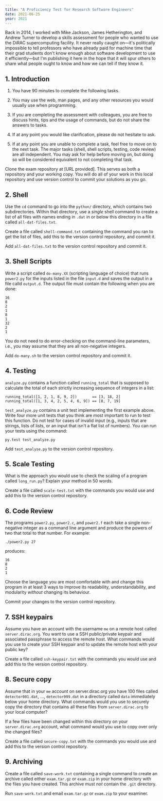 ```yaml
---
title: "A Proficiency Test for Research Software Engineers"
date: 2021-06-25
year: 2021
---
```


Back in 2014,
I worked with Mike Jackson, James Hetherington, and Andrew Turner
to develop a skills assessment for people who wanted to use the DiRAC supercomputing facility.
It never really caught on—it's politically impossible to tell professors
who have already paid for machine time
that their grad students don't know enough about software development to use it efficiently—but
I'm publishing it here in the hope that it will spur others to share
what people ought to know and how we can tell if they know it.

## 1. Introduction 

1.  You have 90 minutes to complete the following tasks.

1.  You may use the web, man pages, and any other resources you would usually use when programming.

1.  If you are completing the assessment with colleagues,
    you are free to discuss hints, tips and the usage of commands,
    but do not share the answers to tasks.

1.  If at any point you would like clarification,
    please do not hesitate to ask.

1.  If at any point you are unable to complete a task,
    feel free to move on to the next task.
    The major tasks (shell, shell scripts, testing, code review) are all independent.
    You may ask for help before moving on,
    but doing so will be considered equivalent to not completing that task.

Clone the exam repository at [URL provided].
This serves as both a repository and your working copy.
You will do all of your work in this local repository
and use version control to commit your solutions as you go.

## 2. Shell

Use the `cd` command to go into the `python/` directory,
which contains two subdirectories.
Within that directory,
use a _single_ shell command to create a list of all files
with names ending in `.dat`
in or below this directory
in a file called `all-dat-files.txt`.

Create a file called `shell-command.txt`
containing the command you ran to get the list of files,
add this to the version control repository,
and commit it.

Add `all-dat-files.txt` to the version control repository and commit it.

## 3. Shell Scripts

Write a script called `do-many.XX` (scripting language of choice)
that runs `power2.py` for the inputs listed in the file `input.d`
and saves the output in a file calld `output.d`.
The output file must contain the following when you are done:

```
16
8
2
1
8
1
32
2
1
```

You do not need to do error-checking on the command-line parameters,
i.e.,
you may assume that they are all non-negative integers.

Add `do-many.sh` to the version control repository and commit it.

## 4. Testing

`analyze.py` contains a function called `running_total`
that is supposed to calculate the total of each strictly increasing sequence of integers in a list:

```
running_total([1, 2, 1, 8, 9, 2])       == [3, 18, 2]
running_total([1, 3, 4, 2, 5, 4, 6, 9]) == [8, 7, 19]
```

`test_analyze.py` contains a unit test implementing the first example above.
Write four more unit tests that you think are most important to run to test this function.
Do not test for cases of invalid input
(e.g., inputs that are strings,
lists of lists,
or an
input that isn't a flat list of numbers).
You can run your tests using the command:

```
py.test test_analyze.py
```

Add `test_analyse.py` to the version control repository.

## 5. Scale Testing

What is the approach you would use to check the scaling of a program called `long_run.py`?
Explain your method in 50 words.

Create a file called `scale-test.txt` with the commands you would use
and add this to the version control repository.

## 6. Code Review

The programs `power2.py`, `power2.c`, and `power2.f`
each take a single non-negative integer as a command line argument
and produce the powers of two that total to that number.
For example:

```
./power2.py 27
```

produces:

```
16
8
2
1
```

Choose the language you are most comfortable with
and change this program in at least 3 ways to improve its readability, understandability, and modularity
*without* changing its behaviour.

Commit your changes to the version control repository.

## 7. SSH keypairs

Assume you have an account with the username `me` on a remote host called `server.dirac.org`.
You want to use a SSH public/private keypair and associated passphrase to access the remote host.
What commands would you use to create your SSH keypair
and to update the remote host with your public key?

Create a file called `ssh-keypair.txt` with the commands you would use
and add this to the version control repository.

## 8. Secure copy

Assume that in your `me` account on server.dirac.org you have 100 files
called `detector001.dat`, …, `detector099.dat`
in a directory called `data` immediately below your home directory.
What commands would you use to securely copy the directory that contains all these files
from `server.dirac.org` to your local computer?

If a few files have been changed within this directory on your `server.dirac.org` account,
what command would you use to copy over only the changed files?

Create a file called `secure-copy.txt` with the commands you would use
and add this to the version control repository.

## 9. Archiving

Create a file called `save-work.txt` containing a single command
to create an archive called either `exam.tar.gz` or `exam.zip` in your home directory
with the files you have created.
This archive must _not_ contain the `.git` directory.

Run `save-work.txt` and email `exam.tar.gz` or `exam.zip` to your examiner.
